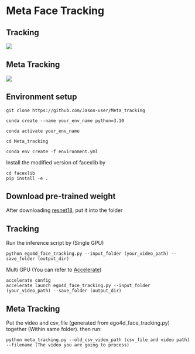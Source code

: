 # Meta Face Tracking

## Tracking
![](gif_file/avtdrvnfyh_tracking.gif)

## Meta Tracking
![](gif_file/avtdrvnfyh_meta.gif)

## Environment setup
```
git clone https://github.com/Jason-user/Meta_tracking
```
```
conda create --name your_env_name python=3.10
```
```
conda activate your_env_name
```
```
cd Meta_tracking
```
```
conda env create -f environment.yml
```
Install the modified version of facexlib by
```
cd facexlib
pip install -e .
```

## Download pre-trained weight
After downloading [resnet18](https://github.com/Jason-user/Meta_tracking/releases), put it into the folder


## Tracking
Run the inference script by (Single GPU)
```
python ego4d_face_tracking.py --input_folder (your_video_path) --save_folder (output_dir)
```
Multi GPU (You can refer to [Accelerate](https://huggingface.co/docs/accelerate/basic_tutorials/notebook))

```
accelerate config
accelerate launch ego4d_face_tracking.py --input_folder (your_video_path) --save_folder (output_dir)
```

## Meta Tracking
Put the video and csv_file (generated from ego4d_face_tracking.py) together (Within same folder).
then run:
```
python meta_tracking.py --old_csv_video_path (csv_file and video path) --filename (The video you are going to process)
```

